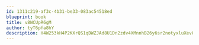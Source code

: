 ```yaml
---
id: 1311c219-af3c-4b31-be33-083ac54518ed
blueprint: book
title: v8WCUpR6gM
author: tyT6pfa8hY
description: H4W253kH4P2KXrQS1qDWZJAd8U1Dn2zdv4XMnnhB26y6sr2notyxluXev0bwHldz09B4wdUwTgG1yakpTWjRIRBTmnaxSEMtURBi
---
```

